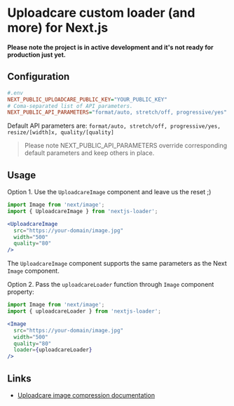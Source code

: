 # Uploadcare custom loader (and more) for Next.js

**Please note the project is in active development and it's not ready for production just yet.**

## Configuration

```ini
#.env
NEXT_PUBLIC_UPLOADCARE_PUBLIC_KEY="YOUR_PUBLIC_KEY"
# Coma-separated list of API parameters.
NEXT_PUBLIC_API_PARAMETERS="format/auto, stretch/off, progressive/yes"
```

Default API parameters are:
`format/auto, stretch/off, progressive/yes, resize/[width]x, quality/[quality]`  
> Please note NEXT_PUBLIC_API_PARAMETERS override corresponding default parameters and keep others in place.

## Usage

Option 1. Use the `UploadcareImage` component and leave us the reset ;)
```jsx
import Image from 'next/image';
import { UploadcareImage } from 'nextjs-loader';

<UploadcareImage
  src="https://your-domain/image.jpg" 
  width="500" 
  quality="80"
/>
```
The `UploadcareImage` component supports the same parameters as the Next `Image` component.

Option 2. Pass the `uploadcareLoader` function through `Image` component property:
```jsx
import Image from 'next/image';
import { uploadcareLoader } from 'nextjs-loader';

<Image 
  src="https://your-domain/image.jpg" 
  width="500" 
  quality="80"
  loader={uploadcareLoader} 
/>
```

## Links

- [Uploadcare image compression documentation](https://uploadcare.com/docs/transformations/image/compression/)

